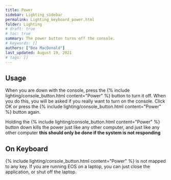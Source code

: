 ```yaml
---
title: Power
sidebar: Lighting_sidebar
permalink: Lighting_keyboard_power.html
folder: Lighting
# draft: true
# toc: true
summary: The power button turns off the console.
# keywords: []
authors: ["Bea MacDonald"]
last_updated: August 19, 2021
# tags: []
---
```


## Usage
When you are down with the console, press the {% include lighting/console_button.html content="Power" %} button to turn it off. When you do this, you will be asked if you really want to turn on the console. Click OK or press the {% include lighting/console_button.html content="Power" %} button again.

Holding the {% include lighting/console_button.html content="Power" %} button down kills the power just like any other computer, and just like any other computer **this should only be done if the system is not responding**

## On Keyboard
{% include lighting/console_button.html content="Power" %} is not mapped to any key. If you are running EOS on a laptop, you can just close the application, or shut off the laptop.